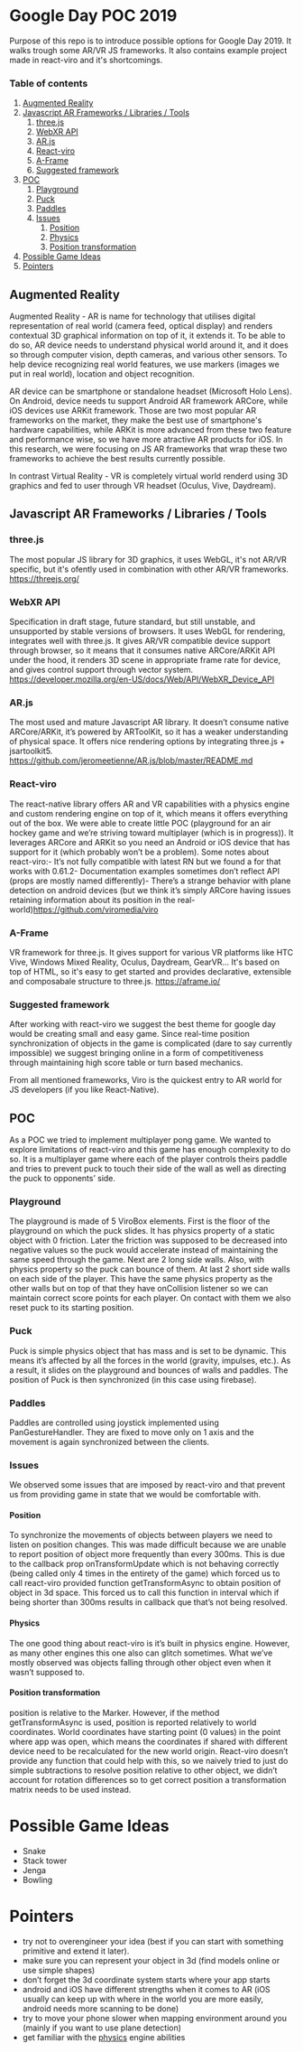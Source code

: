 # Google Day POC 2019

Purpose of this repo is to introduce possible options for Google Day 2019. It walks trough some AR/VR JS frameworks. It also contains example project made in react-viro and it's shortcomings.

### Table of contents

1. [Augmented Reality](#Augmented-Reality)
2. [Javascript AR Frameworks / Libraries / Tools](#javascript-ar-frameworks--libraries--tools)
   1. [three.js](#threejs)
   2. [WebXR API](#webxr-api)
   3. [AR.js](#arjs)
   4. [React-viro](#react-viro)
   5. [A-Frame](#a-frame)
   6. [Suggested framework](#Suggested-framework)
3. [POC](#POC)
   1. [Playground](#Playground)
   2. [Puck](#Puck)
   3. [Paddles](#Paddles)
   4. [Issues](#Issues)
      1. [Position](#Position)
      2. [Physics](#Physics)
      3. [Position transformation](#position-transformation)
4. [Possible Game Ideas](#Frameworks)
5. [Pointers](#Pointers)

## Augmented Reality

Augmented Reality - AR is name for technology that utilises digital representation of real world (camera feed, optical display) and renders contextual 3D graphical information on top of it, it extends it. To be able to do so, AR device needs to understand physical world around it, and it does so through computer vision, depth cameras, and various other sensors. To help device recognizing real world features, we use markers (images we put in real world), location and object recognition.

AR device can be smartphone or standalone headset (Microsoft Holo Lens). On Android, device needs tu support Android AR framework ARCore, while iOS devices use ARKit framework. Those are two most popular AR frameworks on the market, they make the best use of smartphone's hardware capabilities, while ARKit is more advanced from these two feature and performance wise, so we have more atractive AR products for iOS. In this research, we were focusing on JS AR frameworks that wrap these two frameworks to achieve the best results currently possible.

In contrast Virtual Reality - VR is completely virtual world renderd using 3D graphics and fed to user through VR headset (Oculus, Vive, Daydream).

## Javascript AR Frameworks / Libraries / Tools

### three.js

The most popular JS library for 3D graphics, it uses WebGL, it's not AR/VR specific, but it's ofently used in combination with other AR/VR frameworks.
https://threejs.org/

### WebXR API

Specification in draft stage, future standard, but still unstable, and unsupported by stable versions of browsers. It uses WebGL for rendering, integrates well with three.js. It gives AR/VR compatible device support through browser, so it means that it consumes native ARCore/ARKit API under the hood, it renders 3D scene in appropriate frame rate for device, and gives control support through vector system.
https://developer.mozilla.org/en-US/docs/Web/API/WebXR_Device_API

### AR.js

The most used and mature Javascript AR library. It doesn’t consume native ARCore/ARKit, it’s powered by ARToolKit, so it has a weaker understanding of physical space. It offers nice rendering options by integrating three.js + jsartoolkit5.
https://github.com/jeromeetienne/AR.js/blob/master/README.md

### React-viro

The react-native library offers AR and VR capabilities with a physics engine and custom rendering engine on top of it, which means it offers everything out of the box.
We were able to create little POC (playground for an air hockey game and we’re striving toward multiplayer (which is in progress)). It leverages ARCore and ARKit so you need an Android or iOS device that has support for it (which probably won’t be a problem). Some notes about react-viro:- It’s not fully compatible with latest RN but we found a for that works with 0.61.2- Documentation examples sometimes don’t reflect API (props are mostly named differently)- There’s a strange behavior with plane detection on android devices (but we think it’s simply ARCore having issues retaining information about its position in the real-world)https://github.com/viromedia/viro

### A-Frame

VR framework for three.js. It gives support for various VR platforms like HTC Vive, Windows Mixed Reality, Oculus, Daydream, GearVR... It's based on top of HTML, so it's easy to get started and provides declarative, extensible and composabale structure to three.js.
https://aframe.io/

### Suggested framework

After working with react-viro we suggest the best theme for google day would be creating small and easy game. Since real-time position synchronization of objects in the game is complicated (dare to say currently impossible) we suggest bringing online in a form of competitiveness through maintaining high score table or turn based mechanics.

From all mentioned frameworks, Viro is the quickest entry to AR world for JS developers (if you like React-Native).

## POC

As a POC we tried to implement multiplayer pong game. We wanted to explore limitations of react-viro and this game has enough complexity to do so.
It is a multiplayer game where each of the player controls theirs paddle and tries to prevent puck to touch their side of the wall as well as directing the puck to opponents’ side.

### Playground

The playground is made of 5 ViroBox elements. First is the floor of the playground on which the puck slides. It has physics property of a static object with 0 friction. Later the friction was supposed to be decreased into negative values so the puck would accelerate instead of maintaining the same speed through the game.
Next are 2 long side walls. Also, with physics property so the puck can bounce of them.
At last 2 short side walls on each side of the player. This have the same physics property as the other walls but on top of that they have onCollision listener so we can maintain correct score points for each player. On contact with them we also reset puck to its starting position.

### Puck

Puck is simple physics object that has mass and is set to be dynamic. This means it’s affected by all the forces in the world (gravity, impulses, etc.). As a result, it slides on the playground and bounces of walls and paddles. The position of Puck is then synchronized (in this case using firebase).

### Paddles

Paddles are controlled using joystick implemented using PanGestureHandler. They are fixed to move only on 1 axis and the movement is again synchronized between the clients.

### Issues

We observed some issues that are imposed by react-viro and that prevent us from providing game in state that we would be comfortable with.

#### Position

To synchronize the movements of objects between players we need to listen on position changes. This was made difficult because we are unable to report position of object more frequently than every 300ms. This is due to the callback prop onTransformUpdate which is not behaving correctly (being called only 4 times in the entirety of the game) which forced us to call react-viro provided function getTransformAsync to obtain position of object in 3d space. This forced us to call this function in interval which if being shorter than 300ms results in callback que that’s not being resolved.

#### Physics

The one good thing about react-viro is it’s built in physics engine. However, as many other engines this one also can glitch sometimes. What we’ve mostly observed was objects falling through other object even when it wasn’t supposed to.

#### Position transformation

position is relative to the Marker. However, if the method getTransformAsync is used, position is reported relatively to world coordinates. World coordinates have starting point (0 values) in the point where app was open, which means the coordinates if shared with different device need to be recalculated for the new world origin. React-viro doesn’t provide any function that could help with this, so we naively tried to just do simple subtractions to resolve position relative to other object, we didn’t account for rotation differences so to get correct position a transformation matrix needs to be used instead.

# Possible Game Ideas

- Snake
- Stack tower
- Jenga
- Bowling

# Pointers

- try not to overengineer your idea (best if you can start with something primitive and extend it later).
- make sure you can represent your object in 3d (find models online or use simple shapes)
- don’t forget the 3d coordinate system starts where your app starts
- android and iOS have different strengths when it comes to AR (iOS usually can keep up with where in the world you are more easily, android needs more scanning to be done)
- try to move your phone slower when mapping environment around you (mainly if you want to use plane detection)
- get familiar with the [physics](https://docs.viromedia.com/docs/physics) engine abilities
